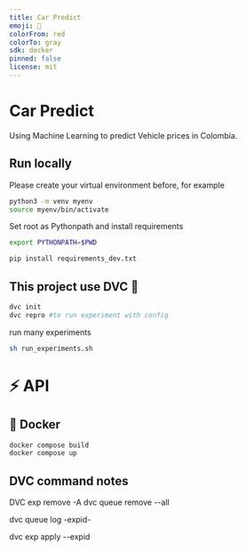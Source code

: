 ```yaml
---
title: Car Predict
emoji: 🐠
colorFrom: red
colorTo: gray
sdk: docker
pinned: false
license: mit
---
```

# 
# Car Predict
Using Machine Learning to predict Vehicle prices in Colombia.

## Run locally
Please create your virtual environment before, for example
```bash
python3 -m venv myenv
source myenv/bin/activate
```
Set root as Pythonpath and install requirements
```bash
export PYTHONPATH=$PWD

pip install requirements_dev.txt
```
## This project use DVC :stars:
```bash
dvc init
dvc repro #to run experiment with config
```
run many experiments
```bash
sh run_experiments.sh
```
#  :zap: API
## :whale: Docker
```bash
docker compose build
docker compose up
```

## DVC command notes

DVC exp remove -A
dvc queue remove --all

dvc queue log -expid-

dvc exp apply --expid


